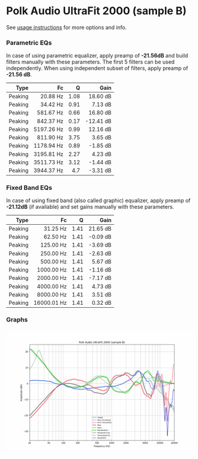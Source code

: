 # Polk Audio UltraFit 2000 (sample B)
See [usage instructions](https://github.com/jaakkopasanen/AutoEq#usage) for more options and info.

### Parametric EQs
In case of using parametric equalizer, apply preamp of **-21.56dB** and build filters manually
with these parameters. The first 5 filters can be used independently.
When using independent subset of filters, apply preamp of **-21.56 dB**.

| Type    | Fc         |    Q | Gain      |
|--------:|-----------:|-----:|----------:|
| Peaking | 20.88 Hz   | 1.08 | 18.60 dB  |
| Peaking | 34.42 Hz   | 0.91 | 7.13 dB   |
| Peaking | 581.67 Hz  | 0.66 | 16.80 dB  |
| Peaking | 842.37 Hz  | 0.17 | -12.41 dB |
| Peaking | 5197.26 Hz | 0.99 | 12.16 dB  |
| Peaking | 811.90 Hz  | 3.75 | 3.65 dB   |
| Peaking | 1178.94 Hz | 0.89 | -1.85 dB  |
| Peaking | 3195.81 Hz | 2.27 | 4.23 dB   |
| Peaking | 3511.73 Hz | 3.12 | -1.44 dB  |
| Peaking | 3944.37 Hz | 4.7  | -3.31 dB  |

### Fixed Band EQs
In case of using fixed band (also called graphic) equalizer, apply preamp of **-21.12dB**
(if available) and set gains manually with these parameters.

| Type    | Fc          |    Q | Gain     |
|--------:|------------:|-----:|---------:|
| Peaking | 31.25 Hz    | 1.41 | 21.65 dB |
| Peaking | 62.50 Hz    | 1.41 | -0.09 dB |
| Peaking | 125.00 Hz   | 1.41 | -3.69 dB |
| Peaking | 250.00 Hz   | 1.41 | -2.63 dB |
| Peaking | 500.00 Hz   | 1.41 | 5.67 dB  |
| Peaking | 1000.00 Hz  | 1.41 | -1.16 dB |
| Peaking | 2000.00 Hz  | 1.41 | -7.17 dB |
| Peaking | 4000.00 Hz  | 1.41 | 4.73 dB  |
| Peaking | 8000.00 Hz  | 1.41 | 3.51 dB  |
| Peaking | 16000.01 Hz | 1.41 | 0.32 dB  |

### Graphs
![](./Polk%20Audio%20UltraFit%202000%20(sample%20B).png)